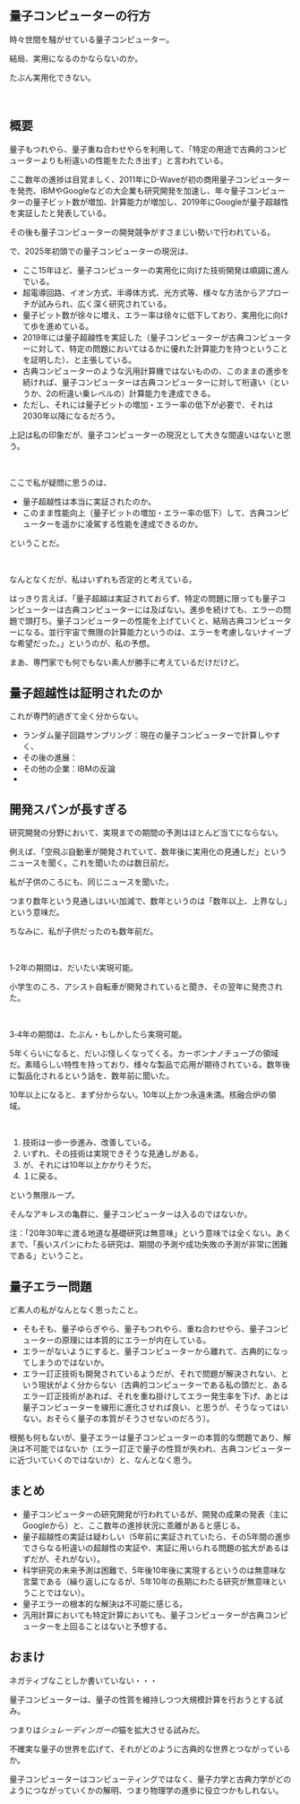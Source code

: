 ## 量子コンピューターの行方
時々世間を騒がせている量子コンピューター。

結局、実用になるのかならないのか。

たぶん実用化できない。

<br/>

## 概要
量子もつれやら、量子重ね合わせやらを利用して、「特定の用途で古典的コンピューターよりも桁違いの性能をたたき出す」と言われている。

ここ数年の進捗は目覚ましく、2011年にD-Waveが初の商用量子コンピューターを発売、IBMやGoogleなどの大企業も研究開発を加速し、年々量子コンピューターの量子ビット数が増加、計算能力が増加し、2019年にGoogleが量子超越性を実証したと発表している。

その後も量子コンピューターの開発競争がすさまじい勢いで行われている。

で、2025年初頭での量子コンピューターの現況は、

- ここ15年ほど、量子コンピューターの実用化に向けた技術開発は順調に進んでいる。
- 超電導回路、イオン方式、半導体方式、光方式等、様々な方法からアプローチが試みられ、広く深く研究されている。
- 量子ビット数が徐々に増え、エラー率は徐々に低下しており、実用化に向けて歩を進めている。
- 2019年には量子超越性を実証した（量子コンピューターが古典コンピューターに対して、特定の問題においてはるかに優れた計算能力を持つということを証明した）、と主張している。
- 古典コンピューターのような汎用計算機ではないものの、このままの進歩を続ければ、量子コンピューターは古典コンピューターに対して桁違い（というか、2の桁違い乗レベルの）計算能力を達成できる。
- ただし、それには量子ビットの増加・エラー率の低下が必要で、それは2030年以降になるだろう。

上記は私の印象だが、量子コンピューターの現況として大きな間違いはないと思う。

<br/>

ここで私が疑問に思うのは、

- 量子超越性は本当に実証されたのか。
- このまま性能向上（量子ビットの増加・エラー率の低下）して、古典コンピューターを遥かに凌駕する性能を達成できるのか。

ということだ。

<br/>

なんとなくだが、私はいずれも否定的と考えている。

はっきり言えば、「量子超越は実証されておらず、特定の問題に限っても量子コンピューターは古典コンピューターには及ばない。進歩を続けても、エラーの問題で頭打ち。量子コンピューターの性能を上げていくと、結局古典コンピューターになる。並行宇宙で無限の計算能力というのは、エラーを考慮しないナイーブな希望だった。」というのが、私の予想。

まあ、専門家でも何でもない素人が勝手に考えているだけだけど。



## 量子超越性は証明されたのか

これが専門的過ぎて全く分からない。

- ランダム量子回路サンプリング：現在の量子コンピューターで計算しやすく、
- その後の進展：
- その他の企業：IBMの反論
- 




## 開発スパンが長すぎる
研究開発の分野において、実現までの期間の予測はほとんど当てにならない。

例えば、「空飛ぶ自動車が開発されていて、数年後に実用化の見通しだ」というニュースを聞く。これを聞いたのは数日前だ。

私が子供のころにも、同じニュースを聞いた。

つまり数年という見通しはいい加減で、数年というのは「数年以上、上界なし」という意味だ。

ちなみに、私が子供だったのも数年前だ。

<br/>

1‐2年の期間は、だいたい実現可能。

小学生のころ、アシスト自転車が開発されていると聞き、その翌年に発売された。

<br/>

3‐4年の期間は、たぶん・もしかしたら実現可能。

5年くらいになると、だいぶ怪しくなってくる。カーボンナノチューブの領域だ。素晴らしい特性を持っており、様々な製品で応用が期待されている。数年後に製品化されるという話を、数年前に聞いた。

10年以上になると、まず分からない。10年以上かつ永遠未満。核融合炉の領域。

<br/>

1. 技術は一歩一歩進み、改善している。
2. いずれ、その技術は実現できそうな見通しがある。
3. が、それには10年以上かかりそうだ。
4. １に戻る。

という無限ループ。

そんなアキレスの亀群に、量子コンピューターは入るのではないか。

注：「20年30年に渡る地道な基礎研究は無意味」という意味では全くない。あくまで、「長いスパンにわたる研究は、期間の予測や成功失敗の予測が非常に困難である」ということ。



## 量子エラー問題
ど素人の私がなんとなく思ったこと。
- そもそも、量子ゆらぎやら、量子もつれやら、重ね合わせやら、量子コンピューターの原理には本質的にエラーが内在している。
- エラーがないようにすると、量子コンピューターから離れて、古典的になってしまうのではないか。
- エラー訂正技術も開発されているようだが、それで問題が解決されない、という現状がよく分からない（古典的コンピューターである私の頭だと、あるエラー訂正技術があれば、それを重ね掛けしてエラー発生率を下げ、あとは量子コンピューターを線形に進化させれば良い、と思うが、そうなってはいない。おそらく量子の本質がそうさせないのだろう）。

根拠も何もないが、量子エラーは量子コンピューターの本質的な問題であり、解決は不可能ではないか（エラー訂正で量子の性質が失われ、古典コンピューターに近づいていくのではないか）と、なんとなく思う。



## まとめ

- 量子コンピューターの研究開発が行われているが、開発の成果の発表（主にGoogleから）と、ここ数年の進捗状況に乖離があると感じる。
- 量子超越性の実証は疑わしい（5年前に実証されていたら、その5年間の進歩でさらなる桁違いの超越性の実証や、実証に用いられる問題の拡大があるはずだが、それがない）。
- 科学研究の未来予測は困難で、5年後10年後に実現するというのは無意味な言葉である（繰り返しになるが、5年10年の長期にわたる研究が無意味ということではない）。
- 量子エラーの根本的な解決は不可能に感じる。
- 汎用計算においても特定計算においても、量子コンピューターが古典コンピューターを上回ることはないと予想する。



## おまけ

ネガティブなことしか書いていない・・・

量子コンピューターは、量子の性質を維持しつつ大規模計算を行おうとする試み。

つまりは*シュレーディンガーの*猫を拡大させる試みだ。

不確実な量子の世界を広げて、それがどのように古典的な世界とつながっているか。

量子コンピューターはコンピューティングではなく、量子力学と古典力学がどのようにつながっていくかの解明、つまり物理学の進歩に役立つかもしれない。

